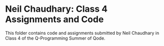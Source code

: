 # Neil Chaudhary: Class 4 Assignments and Code
This folder contains code and assignments submitted by Neil Chaudhary in Class 4 of the Q-Programming Summer of Qode.